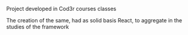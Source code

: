 Project developed in Cod3r courses classes

The creation of the same, had as solid basis React, to aggregate in the studies of the framework 